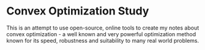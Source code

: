 # Convex Optimization Study

This is an attempt to use open-source, online tools to create my notes about convex optimization - a well known and very powerful optimization method known for its speed, robustness and suitability to many real world problems.

